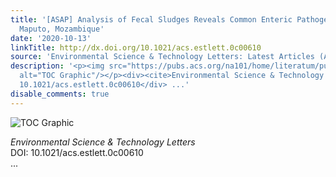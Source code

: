 ```yaml
---
title: '[ASAP] Analysis of Fecal Sludges Reveals Common Enteric Pathogens in Urban
  Maputo, Mozambique'
date: '2020-10-13'
linkTitle: http://dx.doi.org/10.1021/acs.estlett.0c00610
source: 'Environmental Science & Technology Letters: Latest Articles (ACS Publications)'
description: '<p><img src="https://pubs.acs.org/na101/home/literatum/publisher/achs/journals/content/estlcu/0/estlcu.ahead-of-print/acs.estlett.0c00610/20201013/images/medium/ez0c00610_0001.gif"
  alt="TOC Graphic"/></p><div><cite>Environmental Science & Technology Letters</cite></div><div>DOI:
  10.1021/acs.estlett.0c00610</div> ...'
disable_comments: true
---
```

<p><img src="https://pubs.acs.org/na101/home/literatum/publisher/achs/journals/content/estlcu/0/estlcu.ahead-of-print/acs.estlett.0c00610/20201013/images/medium/ez0c00610_0001.gif" alt="TOC Graphic"/></p><div><cite>Environmental Science & Technology Letters</cite></div><div>DOI: 10.1021/acs.estlett.0c00610</div> ...